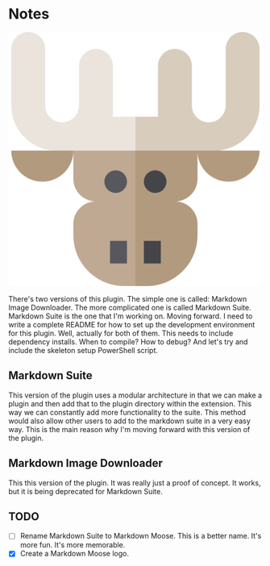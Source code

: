 # Notes

![markdown-moose-logo](markdown-moose-logo.svg)

There's two versions of this plugin. The simple one is called: Markdown Image Downloader. The more complicated one is called Markdown Suite. Markdown Suite is the one that I'm working on. Moving forward. I need to write a complete README for how to set up the development environment for this plugin. Well, actually for both of them. This needs to include dependency installs. When to compile? How to debug? And let's try and include the skeleton setup PowerShell script.

## Markdown Suite

This version of the plugin uses a modular architecture in that we can make a plugin and then add that to the plugin directory within the extension. This way we can constantly add more functionality to the suite. This method would also allow other users to add to the markdown suite in a very easy way. This is the main reason why I'm moving forward with this version of the plugin.

## Markdown Image Downloader

This this version of the plugin. It was really just a proof of concept. It works, but it is being deprecated for Markdown Suite.

## TODO

- [ ] Rename Markdown Suite to Markdown Moose. This is a better name. It's more fun. It's more memorable.
- [x] Create a Markdown Moose logo.
